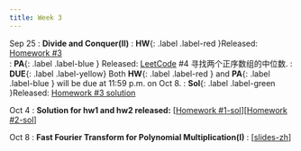 ```yaml
---
title: Week 3
---
```


Sep 25
: **Divide and Conquer(II)**
:  **HW**{: .label .label-red }Released: [Homework #3](https://basics.sjtu.edu.cn/~yangqizhe/pdf/algo2023w/homework/Algo-hw3.pdf)  
: **PA**{: .label .label-blue } Released: [LeetCode](https://leetcode.cn/problems/median-of-two-sorted-arrays/) #4 寻找两个正序数组的中位数.
: **DUE**{: .label .label-yellow} Both **HW**{: .label .label-red } and  **PA**{: .label .label-blue } will be due at 11:59 p.m. on Oct 8.
: **Sol**{: .label .label-green }Released: [Homework #3 solution](https://basics.sjtu.edu.cn/~yangqizhe/pdf/algo2023w/homework/Algo-hw3sol.pdf)

Oct 4
: **Solution for hw1 and hw2 released:** \[[Homework #1-sol](https://basics.sjtu.edu.cn/~yangqizhe/pdf/algo2023w/homework/Algo-hw1sol.pdf)\]\[[Homework #2-sol](https://basics.sjtu.edu.cn/~yangqizhe/pdf/algo2023w/homework/Algo-hw2sol.pdf)\]

Oct 8
: **Fast Fourier Transform for Polynomial Multiplication(I)**
  :  \[[slides-zh](https://basics.sjtu.edu.cn/~yangqizhe/pdf/algo2023w/slides/AlgoLec4-handout-zh.pdf)\]